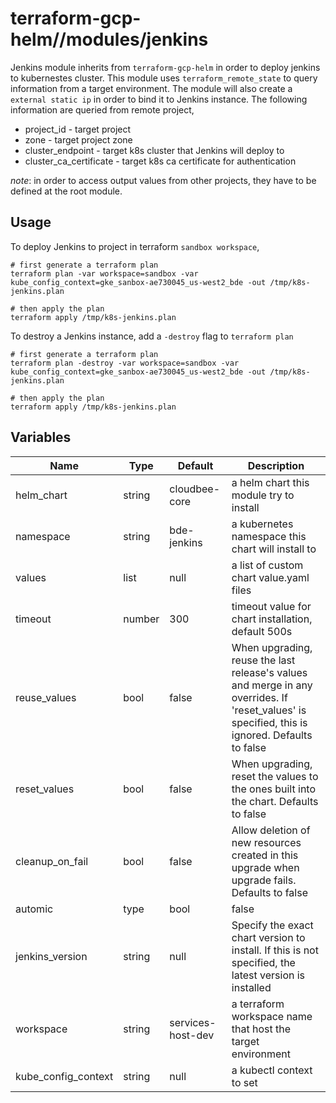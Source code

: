 # terraform-gcp-helm//modules/jenkins

Jenkins module inherits from `terraform-gcp-helm` in order to deploy jenkins to kubernestes cluster. This module uses `terraform_remote_state` to query information from a target environment. The module will also create a `external static ip` in order to bind it to Jenkins instance. The following information are queried from remote project,

* project_id - target project 
* zone - target project zone
* cluster_endpoint - target k8s cluster that Jenkins will deploy to
* cluster_ca_certificate - target k8s ca certificate for authentication

_note_: in order to access output values from other projects, they have to be defined at the root module.

## Usage

To deploy Jenkins to project in terraform `sandbox workspace`,

    # first generate a terraform plan
    terraform plan -var workspace=sandbox -var kube_config_context=gke_sanbox-ae730045_us-west2_bde -out /tmp/k8s-jenkins.plan

    # then apply the plan
    terraform apply /tmp/k8s-jenkins.plan

To destroy a Jenkins instance, add a `-destroy` flag to `terraform plan`

    # first generate a terraform plan
    terraform plan -destroy -var workspace=sandbox -var kube_config_context=gke_sanbox-ae730045_us-west2_bde -out /tmp/k8s-jenkins.plan

    # then apply the plan
    terraform apply /tmp/k8s-jenkins.plan

## Variables

|Name|Type|Default|Description|
|----|----|-------|-----------|
helm_chart|string|cloudbee-core|a helm chart this module try to install|
namespace|string|bde-jenkins|a kubernetes namespace this chart will install to|
values|list|null|a list of custom chart value.yaml files|
timeout|number|300|timeout value for chart installation, default 500s|
reuse_values|bool|false|When upgrading, reuse the last release's values and merge in any overrides. If 'reset_values' is specified, this is ignored. Defaults to false|
reset_values|bool|false|When upgrading, reset the values to the ones built into the chart. Defaults to false|
cleanup_on_fail|bool|false|Allow deletion of new resources created in this upgrade when upgrade fails. Defaults to false|
automic|type|bool|false|f set, installation process purges chart on fail. The wait flag will be set automatically if atomic is used. Defaults to false|
jenkins_version|string|null|Specify the exact chart version to install. If this is not specified, the latest version is installed|
workspace|string|services-host-dev|a terraform workspace name that host the target environment|
kube_config_context|string|null|a kubectl context to set|
